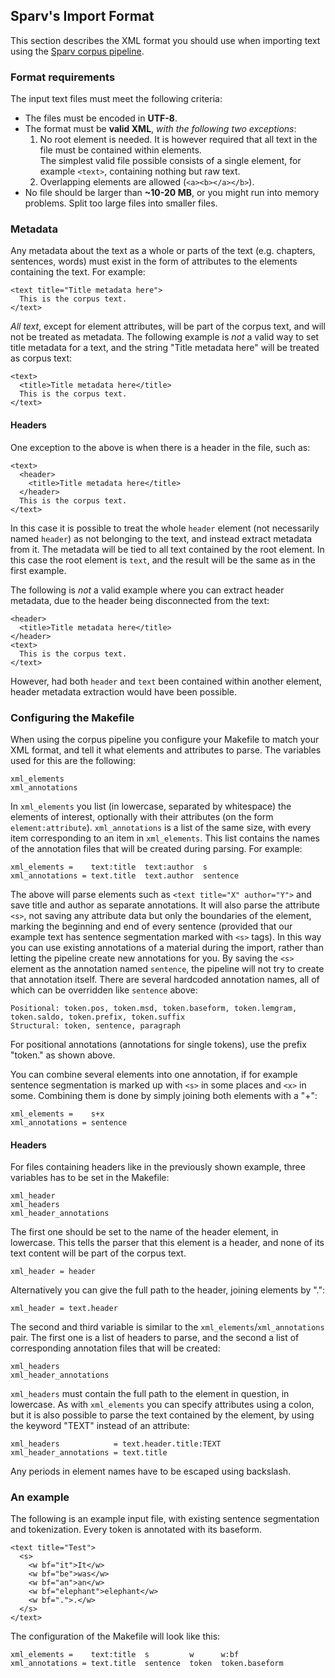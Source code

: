 
## Sparv's Import Format

This section describes the XML format you should use when importing text using the [Sparv corpus pipeline](https://spraakbanken.gu.se/eng/research/infrastructure/sparv/distribution/pipeline).

### Format requirements

The input text files must meet the following criteria:

* The files must be encoded in **UTF-8**.
* The format must be **valid XML**, *with the following two exceptions*:  
    1. No root element is needed. It is however required that all text in the file must be contained within elements.  
The simplest valid file possible consists of a single element, for example `<text>`, containing nothing but raw text.  
    2. Overlapping elements are allowed (`<a><b></a></b>`).
* No file should be larger than **~10-20 MB**, or you might run into memory problems. Split too large files into smaller files.

### Metadata

Any metadata about the text as a whole or parts of the text (e.g. chapters, sentences, words) must exist in the form of attributes to the
elements containing the text. For example:

    <text title="Title metadata here">
      This is the corpus text.
    </text>

*All text*, except for element attributes, will be part of the corpus text, and will not be treated as metadata. The following example
is *not* a valid way to set title metadata for a text, and the string "Title metadata here" will be treated as corpus text:

    <text>
      <title>Title metadata here</title>
      This is the corpus text.
    </text>

#### Headers

One exception to the above is when there is a header in the file, such as:

    <text>
      <header>
        <title>Title metadata here</title>
      </header>
      This is the corpus text.
    </text>

In this case it is possible to treat the whole `header` element (not necessarily named `header`) as not belonging to the text, and instead extract metadata from it. The
metadata will be tied to all text contained by the root element. In this case the root element is `text`, and the result will be the same as in the first example.

The following is *not* a valid example where you can extract header metadata, due to the header being disconnected from the text:

    <header>
      <title>Title metadata here</title>
    </header>
    <text>
      This is the corpus text.
    </text>

However, had both `header` and `text` been contained within another element, header metadata extraction would have been possible.

### Configuring the Makefile

When using the corpus pipeline you configure your Makefile to match your XML format, and tell it what elements and attributes to parse.
The variables used for this are the following:

    xml_elements
    xml_annotations

In `xml_elements` you list (in lowercase, separated by whitespace) the elements of interest, optionally with their attributes (on the form `element:attribute`).
`xml_annotations` is a list of the same size, with every item corresponding to an item in `xml_elements`. This list contains the names of
the annotation files that will be created during parsing. For example:

    xml_elements =    text:title  text:author  s
    xml_annotations = text.title  text.author  sentence

The above will parse elements such as `<text title="X" author="Y">` and save title and author as separate annotations. It will also parse the
attribute `<s>`, not saving any attribute data but only the boundaries of the element, marking the beginning and end of every sentence (provided
that our example text has sentence segmentation marked with `<s>` tags).
In this way you can use existing annotations of a material during the import, rather than letting the pipeline create new annotations for you.
By saving the `<s>` element as the annotation named `sentence`, the pipeline will not try to create that annotation itself. There are several
hardcoded annotation names, all of which can be overridden like `sentence` above:

    Positional: token.pos, token.msd, token.baseform, token.lemgram, token.saldo, token.prefix, token.suffix
    Structural: token, sentence, paragraph

For positional annotations (annotations for single tokens), use the prefix "token." as shown above.

You can combine several elements into one annotation, if for example sentence segmentation is marked up with `<s>` in some places and `<x>` in some.
Combining them is done by simply joining both elements with a "+":

    xml_elements =    s+x
    xml_annotations = sentence

#### Headers

For files containing headers like in the previously shown example, three variables has to be set in the Makefile:

    xml_header
    xml_headers
    xml_header_annotations

The first one should be set to the name of the header element, in lowercase. This tells the parser that this element is a header, and none of its
text content will be part of the corpus text.

    xml_header = header

Alternatively you can give the full path to the header, joining elements by ".":

    xml_header = text.header

The second and third variable is similar to the `xml_elements`/`xml_annotations` pair. The first one is a list of headers to parse,
and the second a list of corresponding annotation files that will be created:

    xml_headers
    xml_header_annotations

`xml_headers` must contain the full path to the element in question, in lowercase. As with `xml_elements` you can specify attributes using a colon, but it is
also possible to parse the text contained by the element, by using the keyword "TEXT" instead of an attribute:

    xml_headers            = text.header.title:TEXT
    xml_header_annotations = text.title

Any periods in element names have to be escaped using backslash.

### An example

The following is an example input file, with existing sentence segmentation and tokenization. Every token is annotated with its baseform.

    <text title="Test">
      <s>
        <w bf="it">It</w>
        <w bf="be">was</w>
        <w bf="an">an</w>
        <w bf="elephant">elephant</w>
        <w bf=".">.</w>
      </s>
    </text>

The configuration of the Makefile will look like this:

    xml_elements =    text:title  s         w      w:bf
    xml_annotations = text.title  sentence  token  token.baseform
